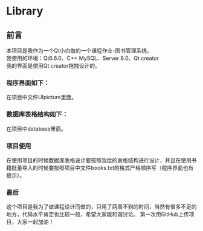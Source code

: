 # Library
## 前言  
本项目是我作为一个Qt小白做的一个课程作业-图书管理系统。  
我使用的环境：Qt6.6.0、C++ MySQL、Server 8.0、Qt creator  
我的界面是使用Qt creator拖拽设计的。  
### 程序界面如下：  
在项目中文件UIpicture里面。
### 数据库表格结构如下：
在项目中database里面。
### 项目使用
在使用项目的时候数据库表格设计要按照我给的表格结构进行设计，并且在使用书籍批量导入的时候要按照项目中文件books.txt的格式严格顺序写（程序界面也有提示）。
### 最后
这个项目是我为了做课程设计而做的，只用了两周不到的时间，当然有很多不足的地方，代码水平肯定也比较一般，希望大家能和谐讨论。
第一次用GitHub上传项目，大家一起加油！
